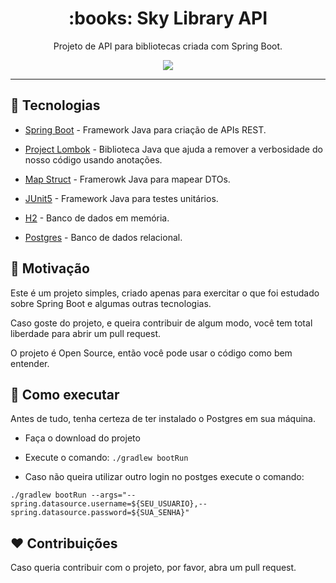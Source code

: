<h1 align="center" >:books: Sky Library API</h1>

<p align="center" >Projeto de API para bibliotecas criada com Spring Boot.</p>

<p align="center" >
    <img src="https://user-images.githubusercontent.com/59753526/105465822-316a2880-5c72-11eb-97b8-d1309b8f31b1.png" />
</p>

---

## :rocket: Tecnologias

* [Spring Boot](https://spring.io/projects/spring-boot) - Framework Java para criação de APIs REST.

* [Project Lombok](https://projectlombok.org/) - Biblioteca Java que ajuda a remover a verbosidade do nosso código usando anotações.

* [Map Struct](https://mapstruct.org/) - Framerowk Java para mapear DTOs.

* [JUnit5](https://junit.org/junit5/) - Framework Java para testes unitários.

* [H2](http://www.h2database.com/html/features.html) - Banco de dados em memória.

* [Postgres](https://www.postgresql.org/) - Banco de dados relacional.

## :muscle: Motivação

Este é um projeto simples, criado apenas para exercitar o que foi estudado sobre Spring Boot e algumas outras tecnologias.

Caso goste do projeto, e queira contribuir de algum modo, você tem total liberdade para abrir um pull request.

O projeto é Open Source, então você pode usar o código como bem entender.

## :wrench: Como executar

Antes de tudo, tenha certeza de ter instalado o Postgres em sua máquina.

- Faça o download do projeto

- Execute o comando: `./gradlew bootRun`

- Caso não queira utilizar outro login no postges execute o comando: 

`./gradlew bootRun --args="--spring.datasource.username=${SEU_USUARIO},--spring.datasource.password=${SUA_SENHA}"`

## :heart: Contribuições

Caso queria contribuir com o projeto, por favor, abra um pull request.
